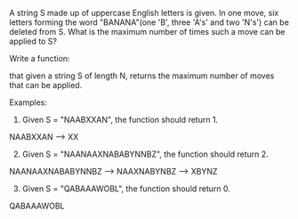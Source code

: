 A string S made up of uppercase English letters is given. In one move, six letters forming the word "BANANA"(one 'B', three 'A's' and two 'N's') can be deleted from S. What is the maximum number of times such a move can be applied to S?

Write a function:

that given a string S of length N, returns the maximum number of moves that can be applied.

Examples:
1. Given S = "NAABXXAN", the function should return 1.

NAABXXAN --> XX

2. Given S = "NAANAAXNABABYNNBZ", the function should return 2.

NAANAAXNABABYNNBZ --> NAAXNABYNBZ --> XBYNZ

3. Given S = "QABAAAWOBL", the function should return 0.

QABAAAWOBL
